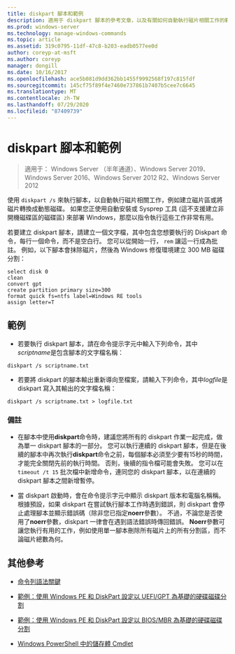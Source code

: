 ```yaml
---
title: diskpart 腳本和範例
description: 適用于 diskpart 腳本的參考文章，以及有關如何自動執行磁片相關工作的範例，例如建立磁片區或將磁片轉換成動態磁碟。
ms.prod: windows-server
ms.technology: manage-windows-commands
ms.topic: article
ms.assetid: 319c0795-11df-47c8-b203-eadb0577ee0d
author: coreyp-at-msft
ms.author: coreyp
manager: dongill
ms.date: 10/16/2017
ms.openlocfilehash: ace5b081d9dd362bb1455f9992568f197c815fdf
ms.sourcegitcommit: 145cf75f89f4e7460e737861b7407b5cee7c6645
ms.translationtype: MT
ms.contentlocale: zh-TW
ms.lasthandoff: 07/29/2020
ms.locfileid: "87409739"
---
```

# <a name="diskpart-scripts-and-examples"></a>diskpart 腳本和範例

> 適用于： Windows Server （半年通道）、Windows Server 2019、Windows Server 2016、Windows Server 2012 R2、Windows Server 2012

使用 `diskpart /s` 來執行腳本，以自動執行磁片相關工作，例如建立磁片區或將磁片轉換成動態磁碟。 如果您正使用自動安裝或 Sysprep 工具 (這不支援建立非開機磁碟區的磁碟區) 來部署 Windows，那麼以指令執行這些工作非常有用。

若要建立 diskpart 腳本，請建立一個文字檔，其中包含您想要執行的 Diskpart 命令，每行一個命令，而不是空白行。 您可以從開始一行， `rem` 讓這一行成為批註。 例如，以下腳本會抹除磁片，然後為 Windows 修復環境建立 300 MB 磁碟分割：

```
select disk 0
clean
convert gpt
create partition primary size=300
format quick fs=ntfs label=Windows RE tools
assign letter=T
```

## <a name="examples"></a>範例

- 若要執行 diskpart 腳本，請在命令提示字元中輸入下列命令，其中*scriptname*是包含腳本的文字檔名稱：

```
diskpart /s scriptname.txt
```

- 若要將 diskpart 的腳本輸出重新導向至檔案，請輸入下列命令，其中*logfile*是 diskpart 寫入其輸出的文字檔名稱：

```
diskpart /s scriptname.txt > logfile.txt
```

### <a name="remarks"></a>備註

- 在腳本中使用**diskpart**命令時，建議您將所有的 diskpart 作業一起完成，做為單一 diskpart 腳本的一部分。 您可以執行連續的 diskpart 腳本，但是在後續的腳本中再次執行**diskpart**命令之前，每個腳本必須至少要有15秒的時間，才能完全關閉先前的執行時間。 否則，後續的指令檔可能會失敗。 您可以在 `timeout /t 15` 批次檔中新增命令，連同您的 diskpart 腳本，以在連續的 diskpart 腳本之間新增暫停。

- 當 diskpart 啟動時，會在命令提示字元中顯示 diskpart 版本和電腦名稱稱。 根據預設，如果 diskpart 在嘗試執行腳本工作時遇到錯誤，則 diskpart 會停止處理腳本並顯示錯誤碼（除非您已指定**noerr**參數）。 不過，不論您是否使用了**noerr**參數，diskpart 一律會在遇到語法錯誤時傳回錯誤。 **Noerr**參數可讓您執行有用的工作，例如使用單一腳本刪除所有磁片上的所有分割區，而不論磁片總數為何。

## <a name="additional-references"></a>其他參考

- [命令列語法關鍵](command-line-syntax-key.md)

- [範例：使用 Windows PE 和 DiskPart 設定以 UEFI/GPT 為基礎的硬碟磁碟分割](/previous-versions/windows/it-pro/windows-8.1-and-8/hh825686(v=win.10))

- [範例：使用 Windows PE 和 DiskPart 設定以 BIOS/MBR 為基礎的硬碟磁碟分割](/previous-versions/windows/it-pro/windows-8.1-and-8/hh825677(v=win.10))

- [Windows PowerShell 中的儲存體 Cmdlet](/powershell/module/storage/?view=win10-ps)
